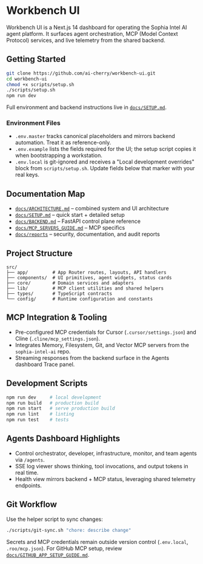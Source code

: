 # Workbench UI

Workbench UI is a Next.js 14 dashboard for operating the Sophia Intel AI agent platform. It surfaces agent orchestration, MCP (Model Context Protocol) services, and live telemetry from the shared backend.

## Getting Started

```bash
git clone https://github.com/ai-cherry/workbench-ui.git
cd workbench-ui
chmod +x scripts/setup.sh
./scripts/setup.sh
npm run dev
```

Full environment and backend instructions live in [`docs/SETUP.md`](docs/SETUP.md).

### Environment Files
- `.env.master` tracks canonical placeholders and mirrors backend automation. Treat it as reference-only.
- `.env.example` lists the fields required for the UI; the setup script copies it when bootstrapping a workstation.
- `.env.local` is git-ignored and receives a "Local development overrides" block from `scripts/setup.sh`. Update fields below that marker with your real keys.

## Documentation Map
- [`docs/ARCHITECTURE.md`](docs/ARCHITECTURE.md) – combined system and UI architecture
- [`docs/SETUP.md`](docs/SETUP.md) – quick start + detailed setup
- [`docs/BACKEND.md`](docs/BACKEND.md) – FastAPI control plane reference
- [`docs/MCP_SERVERS_GUIDE.md`](docs/MCP_SERVERS_GUIDE.md) – MCP specifics
- [`docs/reports`](docs/reports) – security, documentation, and audit reports

## Project Structure

```
src/
├── app/         # App Router routes, layouts, API handlers
├── components/  # UI primitives, agent widgets, status cards
├── core/        # Domain services and adapters
├── lib/         # MCP client utilities and shared helpers
├── types/       # TypeScript contracts
└── config/      # Runtime configuration and constants
```

## MCP Integration & Tooling
- Pre-configured MCP credentials for Cursor (`.cursor/settings.json`) and Cline (`.cline/mcp_settings.json`).
- Integrates Memory, Filesystem, Git, and Vector MCP servers from the `sophia-intel-ai` repo.
- Streaming responses from the backend surface in the Agents dashboard Trace panel.

## Development Scripts

```bash
npm run dev     # local development
npm run build   # production build
npm run start   # serve production build
npm run lint    # linting
npm run test    # tests
```

## Agents Dashboard Highlights
- Control orchestrator, developer, infrastructure, monitor, and team agents via `/agents`.
- SSE log viewer shows thinking, tool invocations, and output tokens in real time.
- Health view mirrors backend + MCP status, leveraging shared telemetry endpoints.

## Git Workflow
Use the helper script to sync changes:

```bash
./scripts/git-sync.sh "chore: describe change"
```

Secrets and MCP credentials remain outside version control (`.env.local`, `.roo/mcp.json`). For GitHub MCP setup, review [`docs/GITHUB_APP_SETUP_GUIDE.md`](docs/GITHUB_APP_SETUP_GUIDE.md).
